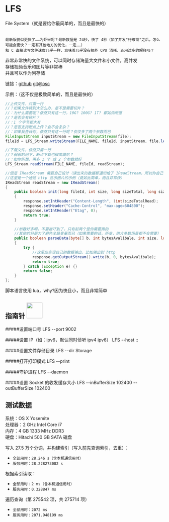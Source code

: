 # LFS
File System（就是要给你最简单的，而且是最快的）

######
    最新版貌似更快了……为虾米呢？最新数据是 24秒，快了 4秒（加了并发"行级锁"之后，怎么可能会更快？一定有其他地方的优化，一定……）
    和 C 直接读写文件速度几乎一样，意味着几乎没有额外 CPU 消耗，还用过多的解释吗？

非常非常快的文件系统，可以同时存储海量大文件和小文件，高并发<br>
存储视频音乐和图片等非常棒<br>
并且可以作为列存储<br>


链接：[github](https://github.com/ikCourage/LFS)  [git@osc](https://git.oschina.net/ikCourage/LFS_FREE)<br>

示例：（这不仅是极致简单的，而且是最快的）

```java
//上传文件，只需一行
//？如果文件特别大怎么办，是不是需要切片？
//：为什么需要呢？依然只有这一行，10G? 100G? 1T? 都如你所愿
//？是否会有碎片？
//：1 个字节都木有
//？是否支持断点上传？会不会复杂？
//：如果我告诉你，依然只有这一行呢？仅仅多了两个参数而已
FileInputStream inputStream = new FileInputStream(file);
fileId = LFS_Stream.writeStream(FILE_NAME, fileId, inputStream, file.length());
```

```java
//下载文件，依然只需一行
//？弱弱的问下，断点下载也很简单哈？
//：如你所想，再多 1 个 或 2 个参数就好
LFS_Stream.readStream(FILE_NAME, fileId, readStream);
```

```java
//但是 IReadStream 需要自己设计（读出来的数据都通知给了 IReadStream，所以你自己得知道用数据干嘛才行，不是吗）
//这里是一个通过 http 显示图片的示例（竟如此简单，而且非常快）
IReadStream readStream = new IReadStream()
{
	public boolean init(long fileId, int size, long sizeTotal, long sizeTotalRead, long offset)
	{
		response.setIntHeader("Content-Length", (int)sizeTotalRead);
		response.setHeader("Cache-Control", "max-age=604800");
		response.setIntHeader("Etag", 0);
		return true;
	}

	//参数好多啊，不要被吓到了，只有前两个是你需要用的
	//其他的只是为了避免全局变量而已（如果需要的话，所幸，绝大多数场景都不会需要）
	public boolean parseData(byte[] b, int bytesAvalibale, int size, long sizeTotal, long sizeTotalRead, long sizeTotalReaded, long offset)
	{
		try {
			//这里应实现自己的数据输出，比如输出到 http
			response.getOutputStream().write(b, 0, bytesAvalibale);
			return true;
		} catch (Exception e) {}
		return false;
	}
};
```

脚本语言使用 lua，why?因为快且小，而且非常简单<br>

指南针 <img src="http://pic.sucaibar.com/pic/201307/16/1c1cbb2ccd.png" width="50" height="50">
-


#####设置端口号
LFS --port 9002<br>

#####设置 IP（如：ipv6，默认同时侦听 ipv4 ipv6）
LFS --host ::<br>

#####设置文件存储目录
LFS --dir Storage<br>

#####打开打印模式
LFS --print<br>

#####守护进程
LFS --daemon<br>

#####设置 Socket 的收发缓存大小
LFS --inBufferSize 102400 --outBufferSize 102400<br>


测试数据
-

系统：OS X Yosemite<br>
处理器：2 GHz Intel Core i7<br>
内存：4 GB 1333 MHz DDR3<br>
硬盘：Hitachi 500 GB SATA 磁盘<br>

写入 27.5 万个分词，并构建索引（写入前先查询索引，去重）：<br>
* `全部用时：28.246 s（含本机通信用时）`
* `服务用时：28.228273082 s`

根据索引读取：<br>
* `全部用时：2 ms（含本机通信用时）`
* `服务用时：0.328847 ms`

遍历查询（第 275542 项，共 275714 项）<br>
* `全部用时：2072 ms`
* `服务用时：2071.948199 ms`


